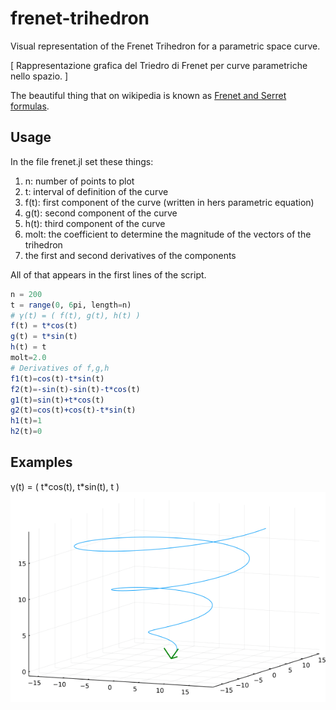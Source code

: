 # frenet-trihedron
Visual representation of the Frenet Trihedron for a parametric space curve.

[ Rappresentazione grafica del Triedro di Frenet per curve parametriche nello spazio. ]

The beautiful thing that on wikipedia is known as [Frenet and Serret formulas](https://en.wikipedia.org/wiki/Frenet%E2%80%93Serret_formulas).

## Usage
In the file frenet.jl set these things:

1. n: number of points to plot
2. t: interval of definition of the curve
3. f(t): first component of the curve (written in hers parametric equation)
4. g(t): second component of the curve
5. h(t): third component of the curve
6. molt: the coefficient to determine the magnitude of the vectors of the trihedron
7. the first and second derivatives of the components

All of that appears in the first lines of the script.

```julia
n = 200
t = range(0, 6pi, length=n)
# γ(t) = ( f(t), g(t), h(t) )
f(t) = t*cos(t)
g(t) = t*sin(t)
h(t) = t
molt=2.0
# Derivatives of f,g,h
f1(t)=cos(t)-t*sin(t)
f2(t)=-sin(t)-sin(t)-t*cos(t)
g1(t)=sin(t)+t*cos(t)
g2(t)=cos(t)+cos(t)-t*sin(t)
h1(t)=1
h2(t)=0
```

## Examples
γ(t) = ( t\*cos(t), t\*sin(t), t )
![Alt Text](examples/2021-09-17T21_12_50_182.gif)

